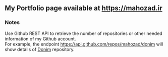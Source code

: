 My Portfolio page available at https://mahozad.ir
---

### Notes
Use Github REST API to retrieve the number of repositories or other needed information of my Github account.  
For example, the endpoint https://api.github.com/repos/mahozad/donim will show details of
[Donim](https://github.com/mahozad/donim "A Pomodoro App and a Break Reminder") repository.
